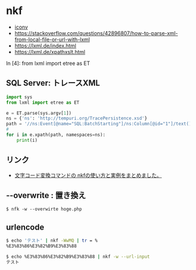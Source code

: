 # nkf

- [iconv](../i/iconv.md)
- https://stackoverflow.com/questions/42896807/how-to-parse-xml-from-local-file-or-url-with-lxml
- https://lxml.de/index.html
- https://lxml.de/xpathxslt.html

In [4]: from lxml import etree as ET                                                                                                                                                                                                       
## SQL Server: トレースXML

~~~py
import sys
from lxml import etree as ET

e = ET.parse(sys.argv[1])
ns = {'ns': 'http://tempuri.org/TracePersistence.xsd'}
path = '//ns:Event[@name="SQL:BatchStarting"]/ns:Column[@id="1"]/text()'
#
for i in e.xpath(path, namespaces=ns):
    print(i)
~~~


## リンク


- [文字コード変換コマンドの nkfの使い方と実例をまとめました。](http://takuya-1st.hatenablog.jp/entry/20100511/12735859530)

## --overwrite : 置き換え

~~~
$ nfk -w --overwirte hoge.php
~~~


## urlencode

~~~bash
$ echo 'テスト' | nkf -WwMQ | tr = %
%E3%83%86%E3%82%B9%E3%83%88
~~~

~~~bash
$ echo %E3%83%86%E3%82%B9%E3%83%88 | nkf -w --url-input
テスト
~~~
